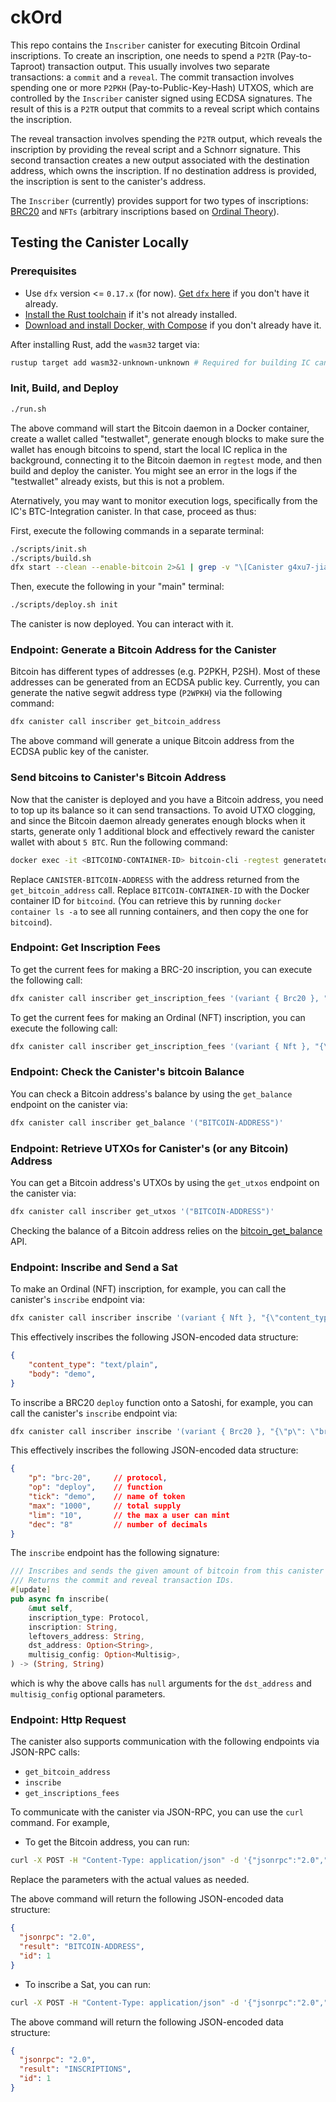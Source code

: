 # ckOrd

This repo contains the `Inscriber` canister for executing Bitcoin Ordinal inscriptions. To create an inscription, one needs to spend a `P2TR` (Pay-to-Taproot) transaction output. This usually involves two separate transactions: a `commit` and a `reveal`. The commit transaction involves spending one or more `P2PKH` (Pay-to-Public-Key-Hash) UTXOS, which are controlled by the `Inscriber` canister signed using ECDSA signatures. The result of this is a `P2TR` output that commits to a reveal script which contains the inscription.

The reveal transaction involves spending the `P2TR` output, which reveals the inscription by providing the reveal script and a Schnorr signature. This second transaction creates a new output associated with the destination address, which owns the inscription. If no destination address is provided, the inscription is sent to the canister's address.

The `Inscriber` (currently) provides support for two types of inscriptions: [BRC20](https://domo-2.gitbook.io/brc-20-experiment/) and `NFTs` (arbitrary inscriptions based on [Ordinal Theory](https://docs.ordinals.com/inscriptions.html)).

## Testing the Canister Locally

### Prerequisites

- Use `dfx` version <= `0.17.x` (for now). [Get `dfx` here](https://internetcomputer.org/docs/current/developer-docs/getting-started/install/#installing-dfx) if you don't have it already.
- [Install the Rust toolchain](https://www.rust-lang.org/tools/install) if it's not already installed.
- [Download and install Docker, with Compose](https://www.docker.com/products/docker-desktop/) if you don't already have it.

After installing Rust, add the `wasm32` target via:

```bash
rustup target add wasm32-unknown-unknown # Required for building IC canisters
```

### Init, Build, and Deploy

```bash
./run.sh
```

The above command will start the Bitcoin daemon in a Docker container, create a wallet called "testwallet", generate enough blocks to make sure the wallet has enough bitcoins to spend, start the local IC replica in the background, connecting it to the Bitcoin daemon in `regtest` mode, and then build and deploy the canister. You might see an error in the logs if the "testwallet" already exists, but this is not a problem.

Aternatively, you may want to monitor execution logs, specifically from the IC's BTC-Integration canister. In that case, proceed as thus:

First, execute the following commands in a separate terminal:

```bash
./scripts/init.sh
./scripts/build.sh
dfx start --clean --enable-bitcoin 2>&1 | grep -v "\[Canister g4xu7-jiaaa-aaaan-aaaaq-cai\]"
```

Then, execute the following in your "main" terminal:

```bash
./scripts/deploy.sh init
```

The canister is now deployed. You can interact with it.

### Endpoint: Generate a Bitcoin Address for the Canister

Bitcoin has different types of addresses (e.g. P2PKH, P2SH). Most of these addresses can be generated from an ECDSA public key. Currently, you can generate the native segwit address type (`P2WPKH`) via the following command:

```bash
dfx canister call inscriber get_bitcoin_address
```

The above command will generate a unique Bitcoin address from the ECDSA public key of the canister.

### Send bitcoins to Canister's Bitcoin Address

Now that the canister is deployed and you have a Bitcoin address, you need to top up its balance so it can send transactions. To avoid UTXO clogging, and since the Bitcoin daemon already generates enough blocks when it starts, generate only 1 additional block and effectively reward the canister wallet with about `5 BTC`. Run the following command:

```bash
docker exec -it <BITCOIND-CONTAINER-ID> bitcoin-cli -regtest generatetoaddress 1 <CANISTER-BITCOIN-ADDRESS>
```

Replace `CANISTER-BITCOIN-ADDRESS` with the address returned from the `get_bitcoin_address` call. Replace `BITCOIN-CONTAINER-ID` with the Docker container ID for `bitcoind`. (You can retrieve this by running `docker container ls -a` to see all running containers, and then copy the one for `bitcoind`).

### Endpoint: Get Inscription Fees

To get the current fees for making a BRC-20 inscription, you can execute the following call:

```bash
dfx canister call inscriber get_inscription_fees '(variant { Brc20 }, "{\"p\": \"brc-20\",\"op\":\"deploy\",\"tick\":\"demo\",\"max\":\"1000\",\"lim\":\"10\",\"dec\":\"8\"}", null)'
```

To get the current fees for making an Ordinal (NFT) inscription, you can execute the following call:

```bash
dfx canister call inscriber get_inscription_fees '(variant { Nft }, "{\"content_type\": \"text/plain\",\"body\":\"demo\"}", null)'
```

### Endpoint: Check the Canister's bitcoin Balance

You can check a Bitcoin address's balance by using the `get_balance` endpoint on the canister via:

```bash
dfx canister call inscriber get_balance '("BITCOIN-ADDRESS")'
```

### Endpoint: Retrieve UTXOs for Canister's (or any Bitcoin) Address

You can get a Bitcoin address's UTXOs by using the `get_utxos` endpoint on the canister via:

```bash
dfx canister call inscriber get_utxos '("BITCOIN-ADDRESS")'
```

Checking the balance of a Bitcoin address relies on the [bitcoin_get_balance](https://internetcomputer.org/docs/current/references/ic-interface-spec/#ic-bitcoin_get_balance) API.

### Endpoint: Inscribe and Send a Sat

To make an Ordinal (NFT) inscription, for example, you can call the canister's `inscribe` endpoint via:

```bash
dfx canister call inscriber inscribe '(variant { Nft }, "{\"content_type\": \"text/plain\",\"body\":\"demo\"}", "LEFTOVERS-ADDRESS", null, null)'
```

This effectively inscribes the following JSON-encoded data structure:

```json
{ 
    "content_type": "text/plain",
    "body": "demo",
}
```

To inscribe a BRC20 `deploy` function onto a Satoshi, for example, you can call the canister's `inscribe` endpoint via:

```bash
dfx canister call inscriber inscribe '(variant { Brc20 }, "{\"p\": \"brc-20\",\"op\":\"deploy\",\"tick\":\"demo\",\"max\":\"1000\",\"lim\":\"10\",\"dec\":\"8\"}", "LEFTOVERS-ADDRESS", null, null)'
```

This effectively inscribes the following JSON-encoded data structure:

```json
{ 
    "p": "brc-20",     // protocol,
    "op": "deploy",    // function
    "tick": "demo",    // name of token
    "max": "1000",     // total supply
    "lim": "10",       // the max a user can mint
    "dec": "8"         // number of decimals
}
```

The `inscribe` endpoint has the following signature:

```rust
/// Inscribes and sends the given amount of bitcoin from this canister to the given address.
/// Returns the commit and reveal transaction IDs.
#[update]
pub async fn inscribe(
    &mut self,
    inscription_type: Protocol,
    inscription: String,
    leftovers_address: String,
    dst_address: Option<String>,
    multisig_config: Option<Multisig>,
) -> (String, String)
```

which is why the above calls has `null` arguments for the `dst_address` and `multisig_config` optional parameters.

### Endpoint: Http Request

The canister also supports communication with the following endpoints via JSON-RPC calls:

- `get_bitcoin_address`
- `inscribe`
- `get_inscriptions_fees`

To communicate with the canister via JSON-RPC, you can use the `curl` command. For example,

- To get the Bitcoin address, you can run:

```bash
curl -X POST -H "Content-Type: application/json" -d '{"jsonrpc":"2.0","method":"get_bitcoin_address","params":["EXPECTED_ADDRESS", "SIGNATURE", "SIGNED_MESSAGE"],"id":1}' http://localhost:8000/\?canisterId\=CANISTER_ID
```

Replace the parameters with the actual values as needed.

The above command will return the following JSON-encoded data structure:

```json
{
  "jsonrpc": "2.0",
  "result": "BITCOIN-ADDRESS",
  "id": 1
}
```

- To inscribe a Sat, you can run:

```bash
curl -X POST -H "Content-Type: application/json" -d '{"jsonrpc":"2.0","method":"inscribe","params":["inscription_type","inscription", "leftover_address","expected_address","signature", "signed_message", "dst_address", "multisig_config" ],"id":1}' http://localhost:8000/\?canisterId\=CANISTER_ID
```

The above command will return the following JSON-encoded data structure:

```json
{
  "jsonrpc": "2.0",
  "result": "INSCRIPTIONS",
  "id": 1
}
```
